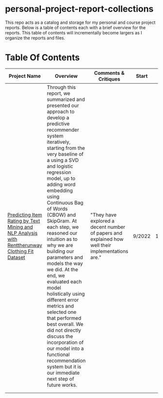 # personal-project-report-collections

This repo acts as a catalog and storage for my personal and course project reports. Below is a table of contents each with a brief overview for the reports. This table of contents will incrementally become largers as I organize the reports and files.

# Table Of Contents
| Project Name | Overview | Comments & Critiques | Start | End | Grade Received
|---	|---	|---	|---	|---	|--- |
| <a href=https://github.com/Lord-of-Bugs/personal-project-report-collections/blob/main/CSE_258_Report.pdf>Predicting Item Rating by Text Mining and NLP Analysis with Renttherunway Clothing Fit Dataset</a> |  Through this report, we summarized and presented our approach to develop a predictive recommender system iteratively, starting from the very baseline of a using a SVD and logistic regression model, up to adding word embedding using Continuous Bag of Words (CBOW) and SkipGram. At each step, we reasoned our intuition as to why we are building our parameters and models the way we did. At the end, we evaluated each model holistically using different error metrics and selected one that performed best overall. We did not directly discuss the incorporation of our model into a functional recommendation system but it is our immediate next step of future works.	| "They have explored a decent number of papers and explained how well their implementations are." | 9/2022 | 12/2022 | A+ |
|   	|   	|   	|   	|   	|     |
|   	|   	|   	|   	|   	|     |
